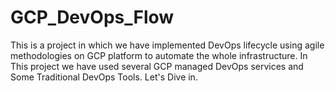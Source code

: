 # GCP_DevOps_Flow
This is a project in which we have implemented DevOps lifecycle using agile methodologies on GCP platform to automate the whole infrastructure. In This project we have used several GCP managed DevOps services and Some Traditional DevOps Tools. Let's Dive in. 
